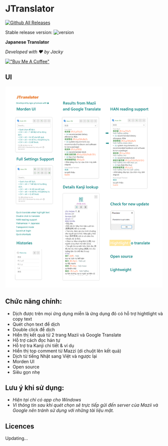 # JTranslator
[![Github All Releases](https://img.shields.io/github/downloads/jackypham94/JTranslator/total.svg)]()

Stable release version: ![version](https://img.shields.io/badge/version-4.8.0.2-green)

**Japanese Translator**

*Developed with ❤️ by Jacky*

[!["Buy Me A Coffee"](https://www.buymeacoffee.com/assets/img/custom_images/orange_img.png)](https://www.buymeacoffee.com/jackypham)

## UI
![JTranslator UI](JTranslatorUI.png?raw=true)

## Chức năng chính:
- Dịch được trên mọi ứng dụng miễn là ứng dụng đó có hỗ trợ hightlight và copy text
- Quét chọn text để dịch
- Double click để dịch
- Hiển thị kết quả từ 2 trang Mazii và Google Translate
- Hỗ trợ cách đọc hán tự
- Hỗ trợ tra Kanji chi tiết & ví dụ
- Hiển thị top comment từ Mazzi (di chuột lên kết quả)
- Dịch từ tiếng Nhật sang Việt và ngược lại
- Morden UI
- Open source
- Siêu gọn nhẹ
## Lưu ý khi sử dụng:
- _Hiện tại chỉ có app cho Windows_
- _Vì thông tin sau khi quét chọn sẽ trực tiếp gửi đến server của Mazii và Google nên tránh sử dụng với những tài liệu mật._

## Licences
Updating...
